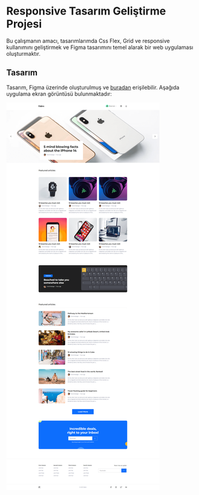 # Responsive Tasarım Geliştirme Projesi

Bu çalışmanın amacı, tasarımlarımda Css Flex, Grid ve responsive kullanımını geliştirmek ve Figma tasarımını temel alarak bir web uygulaması oluşturmaktır.

## Tasarım

Tasarım, Figma üzerinde oluşturulmuş ve [buradan](https://www.figma.com/file/1kVoHFmkzc3pH4tQlNARPf/Fabrx-Web-Design-System-(V3)?type=design&node-id=878-101502&mode=design&t=WIp1pH29cE8L4lUN-0) erişilebilir. Aşağıda uygulama ekran görüntüsü bulunmaktadır:

![Uygulama Ekran Görüntüsü](./assets/img/blog-sitesi.png)